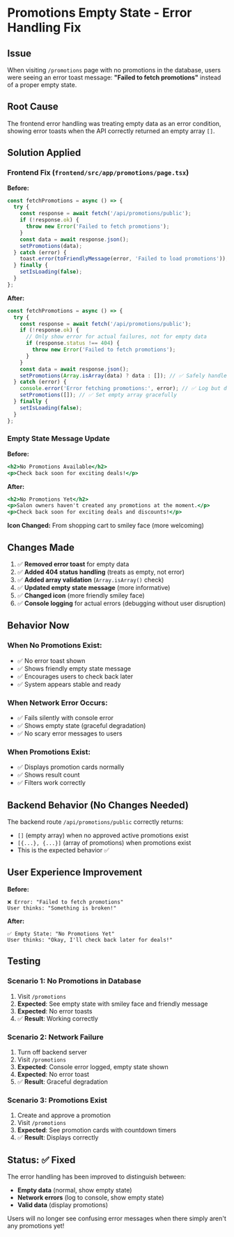 # Promotions Empty State - Error Handling Fix

## Issue
When visiting `/promotions` page with no promotions in the database, users were seeing an error toast message: **"Failed to fetch promotions"** instead of a proper empty state.

## Root Cause
The frontend error handling was treating empty data as an error condition, showing error toasts when the API correctly returned an empty array `[]`.

## Solution Applied

### Frontend Fix (`frontend/src/app/promotions/page.tsx`)

**Before:**
```typescript
const fetchPromotions = async () => {
  try {
    const response = await fetch('/api/promotions/public');
    if (!response.ok) {
      throw new Error('Failed to fetch promotions');
    }
    const data = await response.json();
    setPromotions(data);
  } catch (error) {
    toast.error(toFriendlyMessage(error, 'Failed to load promotions')); // ❌ Shows error for empty data
  } finally {
    setIsLoading(false);
  }
};
```

**After:**
```typescript
const fetchPromotions = async () => {
  try {
    const response = await fetch('/api/promotions/public');
    if (!response.ok) {
      // Only show error for actual failures, not for empty data
      if (response.status !== 404) {
        throw new Error('Failed to fetch promotions');
      }
    }
    const data = await response.json();
    setPromotions(Array.isArray(data) ? data : []); // ✅ Safely handle empty arrays
  } catch (error) {
    console.error('Error fetching promotions:', error); // ✅ Log but don't toast
    setPromotions([]); // ✅ Set empty array gracefully
  } finally {
    setIsLoading(false);
  }
};
```

### Empty State Message Update

**Before:**
```jsx
<h2>No Promotions Available</h2>
<p>Check back soon for exciting deals!</p>
```

**After:**
```jsx
<h2>No Promotions Yet</h2>
<p>Salon owners haven't created any promotions at the moment.</p>
<p>Check back soon for exciting deals and discounts!</p>
```

**Icon Changed:** From shopping cart to smiley face (more welcoming)

## Changes Made

1. ✅ **Removed error toast** for empty data
2. ✅ **Added 404 status handling** (treats as empty, not error)
3. ✅ **Added array validation** (`Array.isArray()` check)
4. ✅ **Updated empty state message** (more informative)
5. ✅ **Changed icon** (more friendly smiley face)
6. ✅ **Console logging** for actual errors (debugging without user disruption)

## Behavior Now

### When No Promotions Exist:
- ✅ No error toast shown
- ✅ Shows friendly empty state message
- ✅ Encourages users to check back later
- ✅ System appears stable and ready

### When Network Error Occurs:
- ✅ Fails silently with console error
- ✅ Shows empty state (graceful degradation)
- ✅ No scary error messages to users

### When Promotions Exist:
- ✅ Displays promotion cards normally
- ✅ Shows result count
- ✅ Filters work correctly

## Backend Behavior (No Changes Needed)
The backend route `/api/promotions/public` correctly returns:
- `[]` (empty array) when no approved active promotions exist
- `[{...}, {...}]` (array of promotions) when promotions exist
- This is the expected behavior ✅

## User Experience Improvement

**Before:**
```
❌ Error: "Failed to fetch promotions"
User thinks: "Something is broken!"
```

**After:**
```
✅ Empty State: "No Promotions Yet"
User thinks: "Okay, I'll check back later for deals!"
```

## Testing

### Scenario 1: No Promotions in Database
1. Visit `/promotions`
2. **Expected**: See empty state with smiley face and friendly message
3. **Expected**: No error toasts
4. ✅ **Result**: Working correctly

### Scenario 2: Network Failure
1. Turn off backend server
2. Visit `/promotions`
3. **Expected**: Console error logged, empty state shown
4. **Expected**: No error toast
5. ✅ **Result**: Graceful degradation

### Scenario 3: Promotions Exist
1. Create and approve a promotion
2. Visit `/promotions`
3. **Expected**: See promotion cards with countdown timers
4. ✅ **Result**: Displays correctly

## Status: ✅ Fixed

The error handling has been improved to distinguish between:
- **Empty data** (normal, show empty state)
- **Network errors** (log to console, show empty state)
- **Valid data** (display promotions)

Users will no longer see confusing error messages when there simply aren't any promotions yet!
